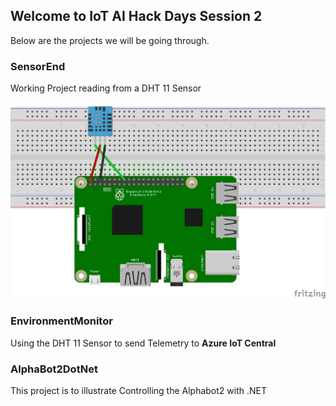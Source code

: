 ## Welcome to IoT AI Hack Days Session 2

Below are the projects we will be going through.

### SensorEnd

Working Project reading from a DHT 11 Sensor

![pidht11](/images/pidht11.png)

### EnvironmentMonitor

Using the DHT 11 Sensor to send Telemetry to **Azure IoT Central**

### AlphaBot2DotNet

This project is to illustrate Controlling the Alphabot2 with .NET
